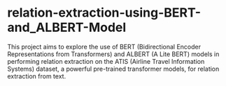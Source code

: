 # relation-extraction-using-BERT-and_ALBERT-Model
This project aims to explore the use of BERT (Bidirectional Encoder Representations from Transformers) and ALBERT (A Lite BERT) models in performing relation extraction on the ATIS (Airline Travel Information Systems) dataset, a powerful pre-trained transformer models, for relation extraction from text. 
